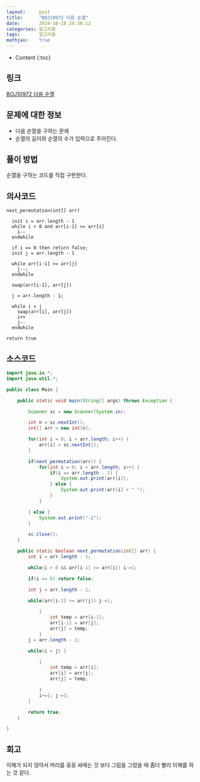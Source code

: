 ```yaml
---
layout:     post
title:      "BOJ10972 다음 순열"
date:       2019-10-19 20:30:12
categories: 알고리즘
tags:       알고리즘
mathjax:    true
---
```


* Content
{:toc}

## 링크

[BOJ10972 다음 순열](https://www.acmicpc.net/problem/10972)



## 문제에 대한 정보

- 다음 순열을 구하는 문제
- 순열의 길이와 순열의 수가 입력으로 주어진다.

## 풀이 방법

순열을 구하는 코드를 직접 구현한다.

## 의사코드

```text
next_permutation(int[] arr)

  init i = arr.length - 1
  while i > 0 and arr[i-1] >= arr[i]
  	i--
  endwhile

  if i == 0 then return false;
  init j = arr.length - 1

  while arr[i-1] >= arr[j]
  	j--;
  endwhile

  swap(arr[i-1], arr[j])

  j = arr.length - 1;

  while i < j
  	swap(arr[i], arr[j])
  	i++
  	j--
  endwhile

return true
```

## 소스코드

```java
import java.io.*;
import java.util.*;

public class Main {

	public static void main(String[] args) throws Exception {

		Scanner sc = new Scanner(System.in);

		int n = sc.nextInt();
		int[] arr = new int[n];

		for(int i = 0; i < arr.length; i++) {
			arr[i] = sc.nextInt();
		}

		if(next_permutation(arr)) {
			for(int i = 0; i < arr.length; i++) {
				if(i == arr.length - 1) {
					System.out.print(arr[i]);
				} else {
					System.out.print(arr[i] + " ");
				}
			}

		} else {
			System.out.print("-1");
		}

		sc.close();
	}

	public static boolean next_permutation(int[] arr) {
		int i = arr.length - 1;

		while(i > 0 && arr[i-1] >= arr[i]) i-=1;

		if(i <= 0) return false;

		int j = arr.length - 1;

		while(arr[i-1] >= arr[j]) j-=1;

			{
				int temp = arr[i-1];
				arr[i-1] = arr[j];
				arr[j] = temp;
			}
		j = arr.length - 1;

		while(i < j) {

			{
				int temp = arr[i];
				arr[i] = arr[j];
				arr[j] = temp;

			}
			i+=1; j-=1;
		}

		return true;
	}

}
```

## 회고

이해가 되지 않아서 머리를 꽁꽁 싸매는 것 보다 그림을 그렸을 때 좀더 빨리 이해를 하는 것 같다.
